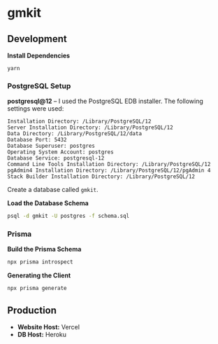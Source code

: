 # gmkit

## Development

**Install Dependencies**

```
yarn
```

### PostgreSQL Setup

**postgresql@12** – I used the PostgreSQL EDB installer.
The following settings were used:

```
Installation Directory: /Library/PostgreSQL/12
Server Installation Directory: /Library/PostgreSQL/12
Data Directory: /Library/PostgreSQL/12/data
Database Port: 5432
Database Superuser: postgres
Operating System Account: postgres
Database Service: postgresql-12
Command Line Tools Installation Directory: /Library/PostgreSQL/12
pgAdmin4 Installation Directory: /Library/PostgreSQL/12/pgAdmin 4
Stack Builder Installation Directory: /Library/PostgreSQL/12
```

Create a database called `gmkit`.

**Load the Database Schema**

```bash
psql -d gmkit -U postgres -f schema.sql
```

### Prisma

**Build the Prisma Schema**

```bash
npx prisma introspect
```

**Generating the Client**

```bash
npx prisma generate
```

## Production

- **Website Host:** Vercel
- **DB Host:** Heroku

